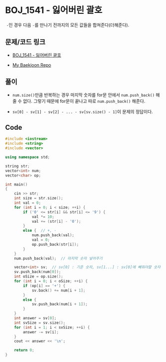 # BOJ_1541 - 잃어버린 괄호

&nbsp;`-`인 경우 다음 `-`를 만나기 전까지의 모든 값들을 합쳐준다(더해준다).

## 문제/코드 링크

- [BOJ_1541 - 잃어버린 괄호](https://www.acmicpc.net/problem/1541)

- [My Baekjoon Repo](https://github.com/Meantint/Baekjoon)

## 풀이

- `num.size()`만큼 반복하는 경우 마지막 숫자를 for문 안에서 `num.push_back()` 해줄 수 없다. 그렇기 때문에 for문이 끝나고 따로 `num.push_back()` 해준다.

- `sv[0] - sv[1] - sv[2] - ... - sv[sv.size() - 1]`이 문제의 정답이다.

## Code

```cpp
#include <iostream>
#include <string>
#include <vector>

using namespace std;

string str;
vector<int> num;
vector<char> op;

int main()
{
    cin >> str;
    int size = str.size();
    int val = 0;
    for (int i = 0; i < size; ++i) {
        if ('0' <= str[i] && str[i] <= '9') {
            val *= 10;
            val += (str[i] - '0');
        }
        else {  // +, -
            num.push_back(val);
            val = 0;
            op.push_back(str[i]);
        }
    }
    num.push_back(val);  // 마지막 숫자 넣어주기

    vector<int> sv;  // sv[0] : 기준 숫자, sv[1...] : sv[0]에 빼줘야할 숫자
    sv.push_back(num[0]);
    int oSize = op.size();
    for (int i = 0; i < oSize; ++i) {
        if (op[i] == '+') {
            sv.back() += num[i + 1];
        }
        else {
            sv.push_back(num[i + 1]);
        }
    }
    int answer = sv[0];
    int svSize = sv.size();
    for (int i = 1; i < svSize; ++i) {
        answer -= sv[i];
    }
    cout << answer << '\n';

    return 0;
}
```
